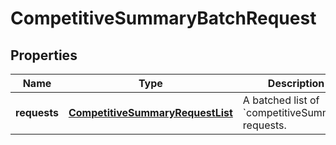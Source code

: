 
# CompetitiveSummaryBatchRequest

## Properties
Name | Type | Description | Notes
------------ | ------------- | ------------- | -------------
**requests** | [**CompetitiveSummaryRequestList**](CompetitiveSummaryRequestList.md) | A batched list of &#x60;competitiveSummary&#x60; requests. | 



